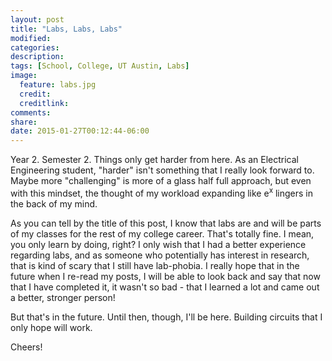 ```yaml
---
layout: post
title: "Labs, Labs, Labs"
modified:
categories: 
description:
tags: [School, College, UT Austin, Labs]
image:
  feature: labs.jpg
  credit:
  creditlink:
comments:
share:
date: 2015-01-27T00:12:44-06:00
---
```


Year 2. Semester 2. Things only get harder from here. As an Electrical Engineering student,
"harder" isn't something that I really look forward to. Maybe more "challenging" is more of a glass half full approach,
but even with this mindset, the thought of my workload expanding like e<sup>x</sup> lingers in the back of my mind.


As you can tell by the title of this post, I know that labs are and will be parts of my classes for the rest of my college career. That's totally fine.
I mean, you only learn by doing, right? I only wish that I had a better experience regarding labs, and as someone who potentially has interest in research, 
that is kind of scary that I still have lab-phobia. I really hope that in the future when I re-read my posts, I will be able to look back and say that now that I have completed it, it wasn't so bad - that I learned a lot and came out a better, stronger person! 


But that's in the future. Until then, though, I'll be here. Building circuits that I only hope will work.

Cheers!
